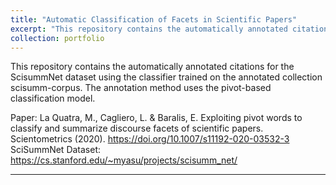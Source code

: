 ```yaml
---
title: "Automatic Classification of Facets in Scientific Papers"
excerpt: "This repository contains the automatically annotated citations for the ScisummNet dataset using the classifier trained on the annotated collection scisumm-corpus."
collection: portfolio
---
```

This repository contains the automatically annotated citations for the ScisummNet dataset using the classifier trained on the annotated collection scisumm-corpus. The annotation method uses the pivot-based classification model.

Paper: La Quatra, M., Cagliero, L. & Baralis, E. Exploiting pivot words to classify and summarize discourse facets of scientific papers. Scientometrics (2020). https://doi.org/10.1007/s11192-020-03532-3
SciSummNet Dataset: https://cs.stanford.edu/~myasu/projects/scisumm_net/

<hr>
<div class="github-card" data-github="MorenoLaQuatra/Auto-Scientific-Annotation" data-width="400" data-height="252" data-theme="default"></div>
<script src="//cdn.jsdelivr.net/github-cards/latest/widget.js"></script>
